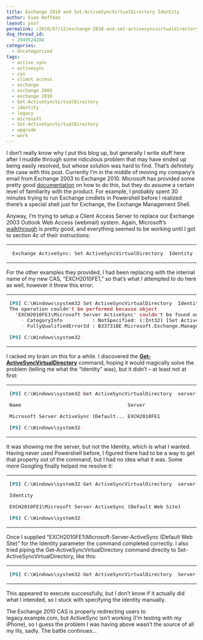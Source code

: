 ```yaml
---
title: Exchange 2010 and Set-ActiveSyncVirtualDirectory Identity
author: Evan Hoffman
layout: post
permalink: /2010/07/12/exchange-2010-and-set-activesyncvirtualdirectory-identity/
dsq_thread_id:
  - 2949524284
categories:
  - Uncategorized
tags:
  - active sync
  - activesync
  - cas
  - client access
  - exchange
  - exchange 2003
  - exchange 2010
  - Get-ActiveSyncVirtualDirectory
  - identity
  - legacy
  - microsoft
  - Set-ActiveSyncVirtualDirectory
  - upgrade
  - work
---
```

I don&#8217;t really know why I put this blog up, but generally I write stuff here after I muddle through some ridiculous problem that may have ended up being easily resolved, but whose solution was hard to find. That&#8217;s definitely the case with this post. Currently I&#8217;m in the middle of moving my company&#8217;s email from Exchange 2003 to Exchange 2010. Microsoft has provided some pretty good <a href="http://technet.microsoft.com/en-us/library/aa998604.aspx" onclick="_gaq.push(['_trackEvent', 'outbound-article', 'http://technet.microsoft.com/en-us/library/aa998604.aspx', 'documentation']);" >documentation</a> on how to do this, but they do assume a certain level of familiarity with the product. For example, I probably spent 30 minutes trying to run Exchange cmdlets in Powershell before I realized there&#8217;s a special shell just for Exchange, the Exchange Management Shell.

Anyway, I&#8217;m trying to setup a Client Access Server to replace our Exchange 2003 Outlook Web Access (webmail) system. Again, Microsoft&#8217;s <a href="http://technet.microsoft.com/en-us/library/ee332348.aspx" onclick="_gaq.push(['_trackEvent', 'outbound-article', 'http://technet.microsoft.com/en-us/library/ee332348.aspx', 'walkthrough']);" >walkthrough</a> is pretty good, and everything seemed to be working until I got to section 4c of their instructions:

<div class="wp_syntax">
  <table>
    <tr>
      <td class="code">
        <pre class="powershell" style="font-family:monospace;"><span style="color: pink;">&gt;</span>Exchange ActiveSync: Set<span style="color: pink;">-</span>ActiveSyncVirtualDirectory <span style="color: pink;">-</span>Identity <span style="color: pink;">&lt;</span>cas2010<span style="color: pink;">&gt;</span>\Microsoft<span style="color: pink;">-</span>Server<span style="color: pink;">-</span>ActiveSync <span style="color: pink;">-</span>ExternalURL https:<span style="color: pink;">//</span>mail.contoso.com</pre>
      </td>
    </tr>
  </table>
</div>

For the other examples they provided, I had been replacing <cas2010> with the internal name of my new CAS, &#8220;EXCH2010FE1,&#8221; so that&#8217;s what I attempted to do here as well, however it threw this error:

<div class="wp_syntax">
  <table>
    <tr>
      <td class="code">
        <pre class="powershell" style="font-family:monospace;"><span style="color: #000000;">&#91;</span><span style="color: #008080; font-weight: bold;">PS</span><span style="color: #000000;">&#93;</span> C:\Windows\system32<span style="color: pink;">&gt;</span>Set<span style="color: pink;">-</span>ActiveSyncVirtualDirectory <span style="color: pink;">-</span>Identity EXCH2010FE1\Microsoft<span style="color: pink;">-</span>Server<span style="color: pink;">-</span>ActiveSync  <span style="color: pink;">-</span>ExternalURL https:<span style="color: pink;">//</span>webmail.example.com
The operation couldn<span style="color: #800000;">'t be performed because object
  '</span>EXCH2010FE1\Microsoft<span style="color: pink;">-</span>Server<span style="color: pink;">-</span>ActiveSync<span style="color: #800000;">' couldn'</span>t be found on <span style="color: #800000;">'activedir.example.com'</span>.
    <span style="color: pink;">+</span> CategoryInfo          : NotSpecified: <span style="color: #000000;">&#40;</span><span style="color: #804000;"></span>:Int32<span style="color: #000000;">&#41;</span> <span style="color: #000000;">&#91;</span>Set<span style="color: pink;">-</span>ActiveSyncVirtualDirectory<span style="color: #000000;">&#93;</span><span style="color: pink;">,</span> ManagementObjectNotFoundException
    <span style="color: pink;">+</span> FullyQualifiedErrorId : B33731BE<span style="color: pink;">,</span>Microsoft.Exchange.Management.SystemConfigurationTasks. SetMobileSyncVirtualDirectory
&nbsp;
<span style="color: #000000;">&#91;</span><span style="color: #008080; font-weight: bold;">PS</span><span style="color: #000000;">&#93;</span> C:\Windows\system32<span style="color: pink;">&gt;</span></pre>
      </td>
    </tr>
  </table>
</div>

I racked my brain on this for a while. I discovered the **<a href="http://technet.microsoft.com/en-us/library/aa996042.aspx" onclick="_gaq.push(['_trackEvent', 'outbound-article', 'http://technet.microsoft.com/en-us/library/aa996042.aspx', 'Get-ActiveSyncVirtualDirectory']);" >Get-ActiveSyncVirtualDirectory</a>** command, hoping it would magically solve the problem (telling me what the &#8220;Identity&#8221; was), but it didn&#8217;t &#8211; at least not at first:

<div class="wp_syntax">
  <table>
    <tr>
      <td class="code">
        <pre class="powershell" style="font-family:monospace;"><span style="color: #000000;">&#91;</span><span style="color: #008080; font-weight: bold;">PS</span><span style="color: #000000;">&#93;</span> C:\Windows\system32<span style="color: pink;">&gt;</span>Get<span style="color: pink;">-</span>ActiveSyncVirtualDirectory <span style="color: pink;">-</span>server exch2010fe1
&nbsp;
Name                                    Server                                  InternalUrl
<span style="color: pink;">----</span>                                    <span style="color: pink;">------</span>                                  <span style="color: pink;">-----------</span>
Microsoft<span style="color: pink;">-</span>Server<span style="color: pink;">-</span>ActiveSync <span style="color: #000000;">&#40;</span>Default... EXCH2010FE1                             https:<span style="color: pink;">//</span>exch2010fe1.example.com<span style="color: pink;">/</span>Microsoft<span style="color: pink;">-</span>Se...
&nbsp;
<span style="color: #000000;">&#91;</span><span style="color: #008080; font-weight: bold;">PS</span><span style="color: #000000;">&#93;</span> C:\Windows\system32<span style="color: pink;">&gt;</span></pre>
      </td>
    </tr>
  </table>
</div>

It was showing me the server, but not the Identity, which is what I wanted. Having never used Powershell before, I figured there had to be a way to get that property out of the command, but I had no idea what it was. Some more Googling finally helped me resolve it:

<div class="wp_syntax">
  <table>
    <tr>
      <td class="code">
        <pre class="powershell" style="font-family:monospace;"><span style="color: #000000;">&#91;</span><span style="color: #008080; font-weight: bold;">PS</span><span style="color: #000000;">&#93;</span> C:\Windows\system32<span style="color: pink;">&gt;</span>Get<span style="color: pink;">-</span>ActiveSyncVirtualDirectory <span style="color: pink;">-</span>server exch2010fe1 <span style="color: pink;">|</span> <span style="color: #008080; font-weight: bold;">Select-Object</span> Identity
&nbsp;
Identity
<span style="color: pink;">--------</span>
EXCH2010FE1\Microsoft<span style="color: pink;">-</span>Server<span style="color: pink;">-</span>ActiveSync <span style="color: #000000;">&#40;</span>Default Web Site<span style="color: #000000;">&#41;</span>
&nbsp;
<span style="color: #000000;">&#91;</span><span style="color: #008080; font-weight: bold;">PS</span><span style="color: #000000;">&#93;</span> C:\Windows\system32<span style="color: pink;">&gt;</span></pre>
      </td>
    </tr>
  </table>
</div>

Once I supplied &#8220;EXCH2010FE1\Microsoft-Server-ActiveSync (Default Web Site)&#8221; for the Identity parameter the command completed correctly. I also tried piping the Get-ActiveSyncVirtualDirectory command directly to Set-ActiveSyncVirtualDirectory, like this:

<div class="wp_syntax">
  <table>
    <tr>
      <td class="code">
        <pre class="powershell" style="font-family:monospace;"><span style="color: #000000;">&#91;</span><span style="color: #008080; font-weight: bold;">PS</span><span style="color: #000000;">&#93;</span> C:\Windows\system32<span style="color: pink;">&gt;</span>Get<span style="color: pink;">-</span>ActiveSyncVirtualDirectory <span style="color: pink;">-</span>Server exch2010fe1 <span style="color: pink;">|</span> Set<span style="color: pink;">-</span>ActiveSyncVirtualDirectory <span style="color: pink;">-</span>ExternalURL https:<span style="color: pink;">//</span>webmail.example.com</pre>
      </td>
    </tr>
  </table>
</div>

This appeared to execute successfully, but I don&#8217;t know if it actually did what I intended, so I stuck with specifying the identity manually.

The Exchange 2010 CAS is properly redirecting users to legacy.example.com, but ActiveSync isn&#8217;t working (I&#8217;m testing with my iPhone), so I guess the problem I was having above wasn&#8217;t the source of all my ills, sadly. The battle continues&#8230;